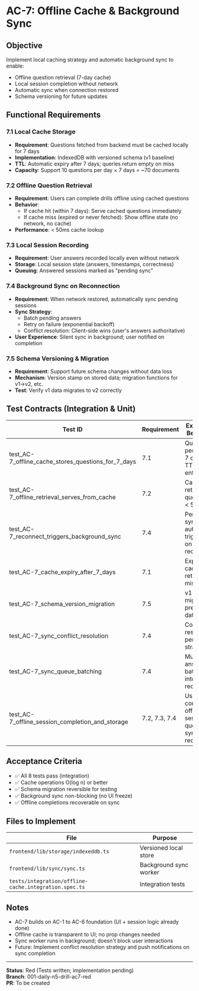 # AC-7: Offline Cache & Background Sync

## Objective
Implement local caching strategy and automatic background sync to enable:
- Offline question retrieval (7-day cache)
- Local session completion without network
- Automatic sync when connection restored
- Schema versioning for future updates

## Functional Requirements

### 7.1 Local Cache Storage
- **Requirement**: Questions fetched from backend must be cached locally for 7 days
- **Implementation**: IndexedDB with versioned schema (v1 baseline)
- **TTL**: Automatic expiry after 7 days; queries return empty on miss
- **Capacity**: Support 10 questions per day × 7 days = ~70 documents

### 7.2 Offline Question Retrieval
- **Requirement**: Users can complete drills offline using cached questions
- **Behavior**: 
  - If cache hit (within 7 days): Serve cached questions immediately
  - If cache miss (expired or never fetched): Show offline state (no network, no cache)
- **Performance**: < 50ms cache lookup

### 7.3 Local Session Recording
- **Requirement**: User answers recorded locally even without network
- **Storage**: Local session state (answers, timestamps, correctness)
- **Queuing**: Answered sessions marked as "pending sync"

### 7.4 Background Sync on Reconnection
- **Requirement**: When network restored, automatically sync pending sessions
- **Sync Strategy**: 
  - Batch pending answers
  - Retry on failure (exponential backoff)
  - Conflict resolution: Client-side wins (user's answers authoritative)
- **User Experience**: Silent sync in background; user notified on completion

### 7.5 Schema Versioning & Migration
- **Requirement**: Support future schema changes without data loss
- **Mechanism**: Version stamp on stored data; migration functions for v1→v2, etc.
- **Test**: Verify v1 data migrates to v2 correctly

## Test Contracts (Integration & Unit)

| Test ID | Requirement | Expected Behavior |
|---------|-------------|-------------------|
| test_AC-7_offline_cache_stores_questions_for_7_days | 7.1 | Questions persisted 7 days; TTL enforced |
| test_AC-7_offline_retrieval_serves_from_cache | 7.2 | Cache hit returns questions < 50ms |
| test_AC-7_reconnect_triggers_background_sync | 7.4 | Pending syncs auto-triggered on reconnect |
| test_AC-7_cache_expiry_after_7_days | 7.1 | Expired cache returns miss |
| test_AC-7_schema_version_migration | 7.5 | v1 → v2 migration preserves data |
| test_AC-7_sync_conflict_resolution | 7.4 | Conflicts resolved per strategy |
| test_AC-7_sync_queue_batching | 7.4 | Multiple answers batched into one request |
| test_AC-7_offline_session_completion_and_storage | 7.2, 7.3, 7.4 | User completes offline; session queued; syncs on reconnect |

## Acceptance Criteria

- ✅ All 8 tests pass (integration)
- ✅ Cache operations O(log n) or better
- ✅ Schema migration reversible for testing
- ✅ Background sync non-blocking (no UI freeze)
- ✅ Offline completions recoverable on sync

## Files to Implement

| File | Purpose |
|------|---------|
| `frontend/lib/storage/indexeddb.ts` | Versioned local store |
| `frontend/lib/sync/sync.ts` | Background sync worker |
| `tests/integration/offline-cache.integration.spec.ts` | Integration tests |

## Notes

- AC-7 builds on AC-1 to AC-6 foundation (UI + session logic already done)
- Offline cache is transparent to UI; no prop changes needed
- Sync worker runs in background; doesn't block user interactions
- Future: Implement conflict resolution strategy and push notifications on sync completion

---

**Status**: Red (Tests written; implementation pending)  
**Branch**: 001-daily-n5-drill-ac7-red  
**PR**: To be created
